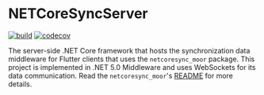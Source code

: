 # NETCoreSyncServer

[![build](https://github.com/aldycool/NETCoreSync/actions/workflows/netcoresync_moor_build.yml/badge.svg?event=push)](https://github.com/aldycool/NETCoreSync/actions/workflows/netcoresync_moor_build.yml?query=event%3Apush) [![codecov](https://codecov.io/gh/aldycool/NETCoreSync/branch/master/graph/badge.svg?token=S2GTBOB7XB)](https://codecov.io/gh/aldycool/NETCoreSync)

The server-side .NET Core framework that hosts the synchronization data middleware for Flutter clients that uses the `netcoresync_moor` package. This project is implemented in .NET 5.0 Middleware and uses WebSockets for its data communication. Read the `netcoresync_moor`'s [README](https://github.com/aldycool/NETCoreSync/blob/master/netcoresync_moor/README.md) for more details.
